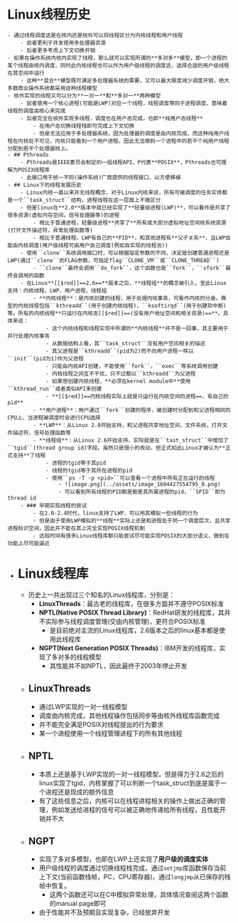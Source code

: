 # Linux线程历史
	- 通过线程调度这是在核内还是核外可以将线程区分为内核线程和用户线程
		- 前者更利于并发使用多处理器资源
		- 后者更多考虑上下文切换开销
	- 如果在操作系统内核内实现了线程，那么就可以实现所谓的**多对多**模型，即一个进程的某个线程由核内调度，同时此内核线程也可以作为用户级线程的调度这，选择合适的用户级线程在其空间中运行
		- 这种**混合**模型既可满足多处理器系统的需要，又可以最大限度减少调度开销，绝大多数商业操作系统都采用这种线程模型
	- 核外实现的线程又可以分为**一对一**和**多对一**两种模型
		- 前者使用一个核心进程(可能是LWP)对应一个线程，线程调度等同于进程调度，意味着线程的调度由核心来完成
		- 后者完全在核外实现多线程，调度也在用户态完成，也即**纯用户态线程**
			- 在用户态切换线程栈即可完成上下文切换
			- 但是无法应用于多处理器系统，因为处理器的调度是由内核完成，而这种纯用户线程在内核处不可见，内核只能看到一个用户进程。因此无法做到一个进程中的若干个纯用户线程分配到若干个处理器核上。
	- ## Pthreads
		- Pthreads是IEEE委员会制定的一组线程API，P代表**POSIX**，Pthreads也可理解为POSIX线程库
		- 此接口用于统一不同(操作系统)厂商提供的线程接口，以方便移植
	- ## Linux下的线程发展历史
		- Linux内核一直以来并无线程概念，对于Linux内核来说，所有可被调度的任务实体都是一个``task_struct``结构，进程线程在这一层面上不做区分
		- 但是linux在**2.0**版本中就已经实现了**轻量级进程(LWP)**，可以看作是共享了很多资源(虚拟内存空间，信号处理器等)的进程
			- 相比于普通进程，轻量级进程**共享了**所有或大部分虚拟地址空间核系统资源(打开文件描述符，异常处理函数等)
			- 相比于普通线程，LWP有自己的**PID**，和其他进程有**父子关系**，且LWP自能由内核调度(用户级线程可由用户自己调度(例如自实现的线程池))
		- 使用``clone``系统调用接口时，可以根据指定参数的不同，决定是创建普通进程还是LWP(通过``clone``的FLAG参数，可指定flag``CLONE_VM``或``CLONE_THREAD``)
			- ``clone``最终会调用``do_fork``，这个函数也是``fork``，``vfork``最终会调用的函数
		- 在Linux**[[$red]]==2.6==**版本之后，**线程组**的概念被引入，至此Linux支持：内核线程，LWP，用户进程，线程组
			- **内核线程**：是内核创建的线程，用于处理内核事务，可看作内核的分身。典型的内核线程包括``kthreadd``(用于创建内核线程)，``ksoftirqd``(用于创建软中断)等。所有的内核线程**只运行在内核态[[$red]]==(没有用户地址空间和相关资源)==**。具体来说：
				- 这个内核线程和线程实现中所谓的**内核线程**并不是一回事，其主要用于并行处理内核事务
				- 从数据结构上看，其``task_struct``没有用户空间相关的描述
				- 其父进程是``kthreadd``(pid为2)而不向用户进程一样以``init``(pid为1)作为父进程
				- 只能由内核API创建，不能使用``fork``，``exec``等系统调用创建
				- 内核线程之间互不干扰，只不过都以``kthreadd``为父进程
				- 如果想创建内核线程，**必须在kernel module中**使用``kthread_run``或者类似API来创建
				- **[[$red]]==内核线程实际上就是只运行在内核空间的进程==，有自己的pid**
			- **用户进程**：用户通过``fork``创建的程序，被创建时分配到和父进程相同的CPU上，当进程被调度时会进行CPU选择
			- **LWP**：从Linux 2.0开始支持，和父进程共享地址空间，文件系统，打开文件描述符，信号处理函数等
			- **线程组**：从Linux 2.6开始支持，实际就是在``tast_struct``中增加了``tgid``(thread group id)字段。虽然只是很小的改动，但正式如此Linux才被认为**正式支持**了线程
				- 进程的tgid等于其pid
				- 线程的tgid等于其所在进程的pid
				- 使用``ps -T -p <pid>``可以查看一个进程中所有正在运行的线程
					- ![image.png](../assets/image_1694427554795_0.png)
					- 可以看到所有线程的PID都是都是其所属进程的pid，``SPID``即为thread id
		- ### 早期实现线程的尝试
			- 在2.0-2.4时代，linux支持了LWP，可以用其模拟一些线程的行为
			- 但是由于使用LWP模拟的**线程**实际上还是和进程处于同一个调度层次，且共享进程标识空间，因此并不能在其上完全实现POSIX线程机制
			- 这段时间有很多Linux线程库都只能尝试尽可能实现POSIX的大部分语义，做到在功能上尽可能逼近
- # Linux线程库
	- 历史上一共出现过三个知名的Linux线程库，分别是：
		- **LinuxThreads**：最古老的线程库，在很多方面并不遵守POSIX标准
		- **NPTL(Native POSIX Thread Library)**：RedHat研发的线程库，其并不实际参与线程调度管理(交由内核管理)，更符合POSIX标准
			- 是目前绝对主流的Linux线程库，2.6版本之后的linux基本都是使用此线程库
		- **NGPT(Next Generation POSIX Threads)**：IBM开发的线程库，实现了多对多的线程模型
			- 其性能并不如NPTL，因此最终于2003年停止开发
	- ## LinuxThreads
		- 通过LWP实现的一对一线程模型
		- 调度由内核完成，其他线程操作包括同步等由核外线程库函数完成
		- 并不能完全满足POSIX对线程提出的行为要求
		- 某一个进程使用一个线程管理进程下的所有其他线程
	- ## NPTL
		- 本质上还是基于LWP实现的一对一线程模型，但是得力于2.6之后的linux实现了tgid，内核掌握了可以判断一个task_struct到底是属于一个进程还是现成的额外信息
		- 有了这些信息之后，内核可以在线程进程相关的操作上做出正确的管理，例如发送给进程的信号可以被正确地传递给所有线程，且性能开销并不大
	- ## NGPT
		- 实现了多对多模型，也即在LWP上还实现了**用户级的调度实体**
		- 用户级线程的调度通过切换线程栈完成，通过``setjmp``库函数保存当前上下文(当前函数栈帧，PC，CPU寄存器)，通过``longjmp``从已保存的栈帧中恢复。
			- 这两个函数还可以在C中模拟异常处理，具体情况查阅这两个函数的manual page即可
		- 由于性能并不及预期且实现复杂，已经放弃开发